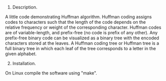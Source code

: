 
1. Description.

A little code demonstrating Huffman algorithm. Huffman coding assigns codes to characters such that the length of the code depends on the relative frequency or weight of the corresponding character. Huffman codes are of variable-length, and prefix-free (no code is prefix of any other). Any prefix-free binary code can be visualized as a binary tree with the encoded characters stored at the leaves. A Huffman coding tree or Huffman tree is a full binary tree in which each leaf of the tree corresponds to a letter in the given alphabet. 


2. Installation.

On Linux compile the software using "make". 





